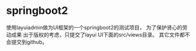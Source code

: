 # springboot2
使用layuiadmin做为UI框架的一个springboot2的测试项目，
为了保护贤心的劳动成果  出于版权的考虑，只提交了layui UI下面的src/views目录。
其它文件都不会提交到github。
